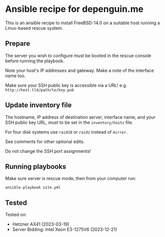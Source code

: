 # Ansible recipe for depenguin.me

This is an ansible recipe to install FreeBSD-14.0 on a suitable host running a Linux-based rescue system.

## Prepare

The server you wish to configure must be booted in the rescue console before running the playbook. 

Note your host's IP addresses and gateway. Make a note of the interface name too.

Make sure your SSH public key is accessible via a URL! e.g. `http://host.tld/path/to/key.pub` 

## Update inventory file

The hostname, IP address of destination server, interface name, and your SSH public key URL, must to be set in the 
`inventory/hosts` file.

For four disk systems use `raid10` or `raidz` instead of `mirror`. 

See comments for other optional edits.

Do not change the SSH port assignments!

## Running playbooks

Make sure server is rescue mode, then from your computer run:

```
ansible-playbook site.yml
```

## Tested

Tested on:
* Hetzner AX41 (2023-03-19)
* Server Bidding: Intel Xeon E3-1275V6 (2023-12-21)
